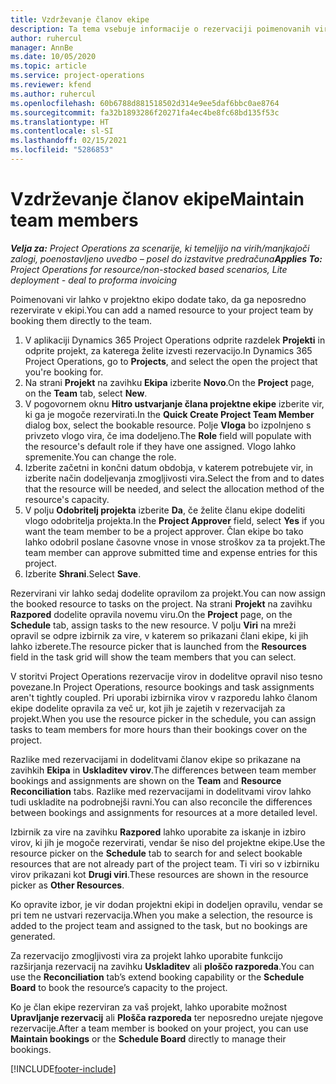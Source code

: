 ```yaml
---
title: Vzdrževanje članov ekipe
description: Ta tema vsebuje informacije o rezervaciji poimenovanih virov projektne ekipe in njihovi dodelitvi opravilom.
author: ruhercul
manager: AnnBe
ms.date: 10/05/2020
ms.topic: article
ms.service: project-operations
ms.reviewer: kfend
ms.author: ruhercul
ms.openlocfilehash: 60b6788d881518502d314e9ee5daf6bbc0ae8764
ms.sourcegitcommit: fa32b1893286f20271fa4ec4be8fc68bd135f53c
ms.translationtype: HT
ms.contentlocale: sl-SI
ms.lasthandoff: 02/15/2021
ms.locfileid: "5286853"
---
```

# <a name="maintain-team-members"></a><span data-ttu-id="72795-103">Vzdrževanje članov ekipe</span><span class="sxs-lookup"><span data-stu-id="72795-103">Maintain team members</span></span>

<span data-ttu-id="72795-104">_**Velja za:** Project Operations za scenarije, ki temeljijo na virih/manjkajoči zalogi, poenostavljeno uvedbo – posel do izstavitve predračuna_</span><span class="sxs-lookup"><span data-stu-id="72795-104">_**Applies To:** Project Operations for resource/non-stocked based scenarios, Lite deployment - deal to proforma invoicing_</span></span>

<span data-ttu-id="72795-105">Poimenovani vir lahko v projektno ekipo dodate tako, da ga neposredno rezervirate v ekipi.</span><span class="sxs-lookup"><span data-stu-id="72795-105">You can add a named resource to your project team by booking them directly to the team.</span></span>

1. <span data-ttu-id="72795-106">V aplikaciji Dynamics 365 Project Operations odprite razdelek **Projekti** in odprite projekt, za katerega želite izvesti rezervacijo.</span><span class="sxs-lookup"><span data-stu-id="72795-106">In Dynamics 365 Project Operations, go to **Projects**, and select the open the project that you're booking for.</span></span>
2. <span data-ttu-id="72795-107">Na strani **Projekt** na zavihku **Ekipa** izberite **Novo**.</span><span class="sxs-lookup"><span data-stu-id="72795-107">On the **Project** page, on the **Team** tab, select **New**.</span></span> 
3. <span data-ttu-id="72795-108">V pogovornem oknu **Hitro ustvarjanje člana projektne ekipe** izberite vir, ki ga je mogoče rezervirati.</span><span class="sxs-lookup"><span data-stu-id="72795-108">In the **Quick Create Project Team Member** dialog box, select the bookable resource.</span></span> <span data-ttu-id="72795-109">Polje **Vloga** bo izpolnjeno s privzeto vlogo vira, če ima dodeljeno.</span><span class="sxs-lookup"><span data-stu-id="72795-109">The **Role** field will populate with the resource's default role if they have one assigned.</span></span> <span data-ttu-id="72795-110">Vlogo lahko spremenite.</span><span class="sxs-lookup"><span data-stu-id="72795-110">You can change the role.</span></span> 
4. <span data-ttu-id="72795-111">Izberite začetni in končni datum obdobja, v katerem potrebujete vir, in izberite način dodeljevanja zmogljivosti vira.</span><span class="sxs-lookup"><span data-stu-id="72795-111">Select the from and to dates that the resource will be needed, and select the allocation method of the resource's capacity.</span></span> 
5. <span data-ttu-id="72795-112">V polju **Odobritelj projekta** izberite **Da**, če želite članu ekipe dodeliti vlogo odobritelja projekta.</span><span class="sxs-lookup"><span data-stu-id="72795-112">In the **Project Approver** field, select **Yes** if you want the team member to be a project approver.</span></span> <span data-ttu-id="72795-113">Član ekipe bo tako lahko odobril poslane časovne vnose in vnose stroškov za ta projekt.</span><span class="sxs-lookup"><span data-stu-id="72795-113">The team member can approve submitted time and expense entries for this project.</span></span> 
6. <span data-ttu-id="72795-114">Izberite **Shrani**.</span><span class="sxs-lookup"><span data-stu-id="72795-114">Select **Save**.</span></span>

<span data-ttu-id="72795-115">Rezervirani vir lahko sedaj dodelite opravilom za projekt.</span><span class="sxs-lookup"><span data-stu-id="72795-115">You can now assign the booked resource to tasks on the project.</span></span> <span data-ttu-id="72795-116">Na strani **Projekt** na zavihku **Razpored** dodelite opravila novemu viru.</span><span class="sxs-lookup"><span data-stu-id="72795-116">On the **Project** page, on the **Schedule** tab, assign tasks to the new resource.</span></span> <span data-ttu-id="72795-117">V polju **Viri** na mreži opravil se odpre izbirnik za vire, v katerem so prikazani člani ekipe, ki jih lahko izberete.</span><span class="sxs-lookup"><span data-stu-id="72795-117">The resource picker that is launched from the **Resources** field in the task grid will show the team members that you can select.</span></span>


<span data-ttu-id="72795-118">V storitvi Project Operations rezervacije virov in dodelitve opravil niso tesno povezane.</span><span class="sxs-lookup"><span data-stu-id="72795-118">In Project Operations, resource bookings and task assignments aren't tightly coupled.</span></span> <span data-ttu-id="72795-119">Pri uporabi izbirnika virov v razporedu lahko članom ekipe dodelite opravila za več ur, kot jih je zajetih v rezervacijah za projekt.</span><span class="sxs-lookup"><span data-stu-id="72795-119">When you use the resource picker in the schedule, you can assign tasks to team members for more hours than their bookings cover on the project.</span></span>

<span data-ttu-id="72795-120">Razlike med rezervacijami in dodelitvami članov ekipe so prikazane na zavihkih **Ekipa** in **Uskladitev virov**.</span><span class="sxs-lookup"><span data-stu-id="72795-120">The differences between team member bookings and assignments are shown on the **Team** and **Resource Reconciliation** tabs.</span></span> <span data-ttu-id="72795-121">Razlike med rezervacijami in dodelitvami virov lahko tudi uskladite na podrobnejši ravni.</span><span class="sxs-lookup"><span data-stu-id="72795-121">You can also reconcile the differences between bookings and assignments for resources at a more detailed level.</span></span>

<span data-ttu-id="72795-122">Izbirnik za vire na zavihku **Razpored** lahko uporabite za iskanje in izbiro virov, ki jih je mogoče rezervirati, vendar še niso del projektne ekipe.</span><span class="sxs-lookup"><span data-stu-id="72795-122">Use the resource picker on the **Schedule** tab to search for and select bookable resources that are not already part of the project team.</span></span> <span data-ttu-id="72795-123">Ti viri so v izbirniku virov prikazani kot **Drugi viri**.</span><span class="sxs-lookup"><span data-stu-id="72795-123">These resources are shown in the resource picker as **Other Resources**.</span></span>

<span data-ttu-id="72795-124">Ko opravite izbor, je vir dodan projektni ekipi in dodeljen opravilu, vendar se pri tem ne ustvari rezervacija.</span><span class="sxs-lookup"><span data-stu-id="72795-124">When you make a selection, the resource is added to the project team and assigned to the task, but no bookings are generated.</span></span>

<span data-ttu-id="72795-125">Za rezervacijo zmogljivosti vira za projekt lahko uporabite funkcijo razširjanja rezervacij na zavihku **Uskladitev** ali **ploščo razporeda**.</span><span class="sxs-lookup"><span data-stu-id="72795-125">You can use the **Reconciliation** tab’s extend booking capability or the **Schedule Board** to book the resource’s capacity to the project.</span></span>

<span data-ttu-id="72795-126">Ko je član ekipe rezerviran za vaš projekt, lahko uporabite možnost **Upravljanje rezervacij** ali **Plošča razporeda** ter neposredno urejate njegove rezervacije.</span><span class="sxs-lookup"><span data-stu-id="72795-126">After a team member is booked on your project, you can use **Maintain bookings** or the **Schedule Board** directly to manage their bookings.</span></span>


[!INCLUDE[footer-include](../includes/footer-banner.md)]